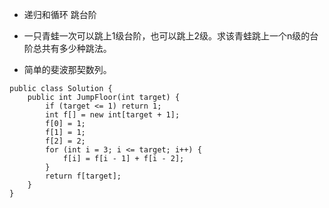 * 递归和循环 跳台阶

* 一只青蛙一次可以跳上1级台阶，也可以跳上2级。求该青蛙跳上一个n级的台阶总共有多少种跳法。

* 简单的斐波那契数列。

```
public class Solution {
    public int JumpFloor(int target) {
        if (target <= 1) return 1;
        int f[] = new int[target + 1];
        f[0] = 1;
        f[1] = 1;
        f[2] = 2;
        for (int i = 3; i <= target; i++) {
            f[i] = f[i - 1] + f[i - 2];
        }
		return f[target];
    }
}
```
